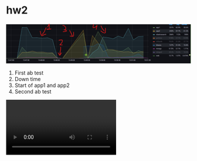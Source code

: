 # hw2

![alt text](https://github.com/sskytyba/hw2/blob/bd94784d27423e56ba82a128b0d8a0c56be6718b/Screenshot%202021-07-16%20135236.png?raw=true)

1) First ab test
2) Down time
3) Start of app1 and app2
4) Second ab test

![alt text](https://github.com/sskytyba/hw2/blob/9cc188c9bcd76416f6cff6cfdc5a749fc8384fcd/Record_2021_07_16_13_47_05_766.mp4)

